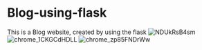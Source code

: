 # Blog-using-flask
This is a Blog website, created by using the flask
![NDUkRsB4sm](https://user-images.githubusercontent.com/25563231/96332588-84847c00-1082-11eb-94e6-17cd5bb1cbe5.png)
![chrome_1CKGCdHDLL](https://user-images.githubusercontent.com/25563231/96332606-b7c70b00-1082-11eb-9f76-373e62f2cae2.png)
![chrome_zp85FNDrWw](https://user-images.githubusercontent.com/25563231/96332689-112f3a00-1083-11eb-9ca9-102cc09a5cd4.png)
